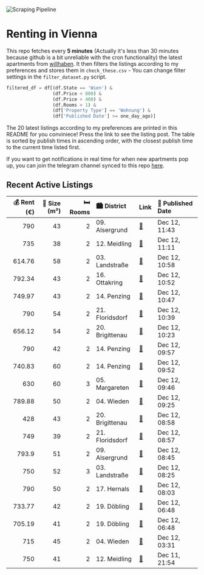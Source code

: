 ![Scraping Pipeline](https://github.com/AthomsG/renting-in-vienna/actions/workflows/run_pipeline.yml/badge.svg)


# Renting in Vienna

This repo fetches every **5 minutes** (Actually it's less than 30 minutes because github is a bit unreliable with the cron functionality) the latest apartments from [willhaben](https://www.willhaben.at/).
It then filters the listings according to my preferences and stores them in `check_these.csv` - You can change filter settings in the `filter_dataset.py` script.

```python
filtered_df = df[(df.State == 'Wien') & 
                 (df.Price < 800) &
                 (df.Price > 400) &
                 (df.Rooms > 1) &
                 (df['Property Type'] == 'Wohnung') &
                 (df['Published Date'] >= one_day_ago)]
```

The 20 latest listings according to my preferences are printed in this README for you conviniece! Press the link to see the listing post.
The table is sorted by publish times in ascending order, with the closest publish time to the current time listed first.

If you want to get notifications in real time for when new apartments pop up, you can join the telegram channel synced to this repo [here](https://t.me/+1HPAYOf5BSsyNTlk).

## Recent Active Listings

|   💰 Rent (€) |   📏 Size (m²) |   🛏️ Rooms | 🏙️ District     | Link                                                                                                                                                                                                                        | 📅 Published Date   |
|-------------:|--------------:|-----------:|:----------------|:----------------------------------------------------------------------------------------------------------------------------------------------------------------------------------------------------------------------------|:-------------------|
|       790    |            43 |          2 | 09. Alsergrund  | [🔗](https://www.willhaben.at/iad/immobilien/d/mietwohnungen/wien/wien-1090-alsergrund/m%C3%B6blierte-wohnung-f%C3%BCr-eine-person-in-wien-9.-bezirk-1849488992/)                                                            | Dec 12, 11:43      |
|       735    |            38 |          2 | 12. Meidling    | [🔗](https://www.willhaben.at/iad/immobilien/d/mietwohnungen/wien/wien-1120-meidling/%2Aneues-projekt%2A-urbanes-wohnen-im-wildgarten-ab-01.02.2025-1377855747/)                                                             | Dec 12, 11:11      |
|       614.76 |            58 |          2 | 03. Landstraße  | [🔗](https://www.willhaben.at/iad/immobilien/d/mietwohnungen/wien/wien-1030-landstra%C3%9Fe/rasumofskygasse-27%21-miete-inkl.-heizkosten%21-786027760/)                                                                      | Dec 12, 10:58      |
|       792.34 |            43 |          2 | 16. Ottakring   | [🔗](https://www.willhaben.at/iad/immobilien/d/mietwohnungen/wien/wien-1160-ottakring/kleinwohnung-topsaniert-1715251189/)                                                                                                   | Dec 12, 10:52      |
|       749.97 |            43 |          2 | 14. Penzing     | [🔗](https://www.willhaben.at/iad/immobilien/d/mietwohnungen/wien/wien-1140-penzing/gemuetliche-2-zimmerwohnung-an-der-h%C3%BCtteldorferstra%C3%9Fe-1508438578/)                                                             | Dec 12, 10:47      |
|       790    |            54 |          2 | 21. Floridsdorf | [🔗](https://www.willhaben.at/iad/immobilien/d/mietwohnungen/wien/wien-1210-floridsdorf/charmante-2-zimmer-dachgeschosswohnung-mit-zwei-terrassen-2069008596/)                                                               | Dec 12, 10:39      |
|       656.12 |            54 |          2 | 20. Brigittenau | [🔗](https://www.willhaben.at/iad/immobilien/d/mietwohnungen/wien/wien-1200-brigittenau/provisionsfrei%21-robert-blumgasse-1%21-1912663387/)                                                                                 | Dec 12, 10:23      |
|       790    |            42 |          2 | 14. Penzing     | [🔗](https://www.willhaben.at/iad/immobilien/d/mietwohnungen/wien/wien-1140-penzing/entz%C3%BCckende-2-zimmer-miete-mit-garten-n%C3%A4he-auhof-center-1992259277/)                                                           | Dec 12, 09:57      |
|       740.83 |            60 |          2 | 14. Penzing     | [🔗](https://www.willhaben.at/iad/immobilien/d/mietwohnungen/wien/wien-1140-penzing/heller-studentenhit-1283496078/)                                                                                                         | Dec 12, 09:52      |
|       630    |            60 |          3 | 05. Margareten  | [🔗](https://www.willhaben.at/iad/immobilien/d/mietwohnungen/wien/wien-1050-margareten/zur-direktvergabe-nur-mit-wiener-wohnticket-vor-31.08.2024-f%C3%BCr-3-wohnr%C3%A4ume.-1875846217/)                                    | Dec 12, 09:46      |
|       789.88 |            50 |          2 | 04. Wieden      | [🔗](https://www.willhaben.at/iad/immobilien/d/mietwohnungen/wien/wien-1040-wieden/privat---altbauwohnung-mit-2-parkettzimmern-in-sehr-guter-lage-%7C-unbefristet-1329418981/)                                               | Dec 12, 09:25      |
|       428    |            43 |          2 | 20. Brigittenau | [🔗](https://www.willhaben.at/iad/immobilien/d/mietwohnungen/wien/wien-1200-brigittenau/gemeindewohnung-direktvergabe-2-zimmer-vms-31.10.2024-1301778257/)                                                                   | Dec 12, 08:58      |
|       749    |            39 |          2 | 21. Floridsdorf | [🔗](https://www.willhaben.at/iad/immobilien/d/mietwohnungen/wien/wien-1210-floridsdorf/gut-geschnittene-2-zimmer-wohnung-mit-knapp-40m2---leo-131---ab-01.02-1026345968/)                                                   | Dec 12, 08:57      |
|       793.9  |            51 |          2 | 09. Alsergrund  | [🔗](https://www.willhaben.at/iad/immobilien/d/mietwohnungen/wien/wien-1090-alsergrund/gem%C3%BCtliche-2-zimmer-wohnung-in-der-alserstra%C3%9Fe-30-zu-vermieten%28-offenen-besichtigung-10.12.2024-um-15-uhr%29-1695822736/) | Dec 12, 08:45      |
|       750    |            52 |          3 | 03. Landstraße  | [🔗](https://www.willhaben.at/iad/immobilien/d/mietwohnungen/wien/wien-1030-landstra%C3%9Fe/vintage-3-zimmer-wohnung-n%C3%A4he-belvedere-zu-vermieten-1228082846/)                                                           | Dec 12, 08:25      |
|       790    |            50 |          2 | 17. Hernals     | [🔗](https://www.willhaben.at/iad/immobilien/d/mietwohnungen/wien/wien-1170-hernals/wundersch%C3%B6ne-2-zimmer-neubauwohnung-%28kein-makler-keine-provision%29-1974071456/)                                                  | Dec 12, 08:03      |
|       733.77 |            42 |          2 | 19. Döbling     | [🔗](https://www.willhaben.at/iad/immobilien/d/mietwohnungen/wien/wien-1190-d%C3%B6bling/gem%C3%BCtliche-singlewohnung-im-19.-bezirk-1191172900/)                                                                            | Dec 12, 06:48      |
|       705.19 |            41 |          2 | 19. Döbling     | [🔗](https://www.willhaben.at/iad/immobilien/d/mietwohnungen/wien/wien-1190-d%C3%B6bling/sch%C3%B6ne-2-zimmer-wohnung-im-19.-bezirk-1140179140/)                                                                             | Dec 12, 06:48      |
|       715    |            45 |          2 | 04. Wieden      | [🔗](https://www.willhaben.at/iad/immobilien/d/mietwohnungen/wien/wien-1040-wieden/wiedner-hauptstra%C3%9Fe---hofseitiger-2-zimmer-altbau-zu-vermieten-2143509124/)                                                          | Dec 12, 03:31      |
|       750    |            41 |          2 | 12. Meidling    | [🔗](https://www.willhaben.at/iad/immobilien/d/mietwohnungen/wien/wien-1120-meidling/provisionsfrei:-neu-sanierte-ruhige-2-zimmer-whg-bei-u6-niederhofstr.-830780841/)                                                       | Dec 11, 21:54      |
